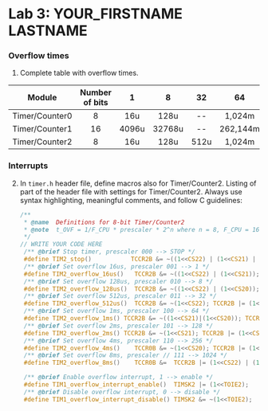 Lab 3: YOUR\_FIRSTNAME LASTNAME
===============================

### Overflow times

1.  Complete table with overflow times.

 

   | **Module** | **Number of bits** | **1** | **8** | **32** | **64** | **128** | **256** | **1024** |
   | :-: | :-: | :-: | :-: | :-: | :-: | :-: | :-: | :-: |
   | Timer/Counter0 | 8  | 16u | 128u | -- |1,024m | -- | 4,096m | 8,192m |
   | Timer/Counter1 | 16 | 4096u | 32768u     | -- | 262,144m| -- | 1,048576|4.194304 |
   | Timer/Counter2 | 8  |  16u  | 128u    | 512u    |1,024m |  2.048m  |4,096m |8,192m |

### Interrupts

2.  In `timer.h` header file, define macros also for Timer/Counter2.
    Listing of part of the header file with settings for Timer/Counter2.
    Always use syntax highlighting, meaningful comments, and follow C
    guidelines:

    ``` .c
    /**
     * @name  Definitions for 8-bit Timer/Counter2
     * @note  t_OVF = 1/F_CPU * prescaler * 2^n where n = 8, F_CPU = 16 MHz
     */
    // WRITE YOUR CODE HERE
     /** @brief Stop timer, prescaler 000 --> STOP */
     #define TIM2_stop()           TCCR2B &= ~((1<<CS22) | (1<<CS21) | (1<<CS20));
     /** @brief Set overflow 16us, prescaler 001 --> 1 */
     #define TIM2_overflow_16us()   TCCR2B &= ~((1<<CS22) | (1<<CS21)); TCCR2B |= (1<<CS20);
     /** @brief Set overflow 128us, prescaler 010 --> 8 */
     #define TIM2_overflow_128us()  TCCR2B &= ~((1<<CS22) | (1<<CS20)); TCCR2B |= (1<<CS21);
     /** @brief Set overflow 512us, prescaler 011 --> 32 */
     #define TIM2_overflow_512us()  TCCR2B &= ~(1<<CS22); TCCR2B |= (1<<CS21) | (1<<CS20);
     /** @brief Set overflow 1ms, prescaler 100 --> 64 */
     #define TIM2_overflow_1ms() TCCR2B &= ~((1<<CS21)|(1<<CS20)); TCCR2B |= (1<<CS22);
     /** @brief Set overflow 2ms, prescaler 101 --> 128 */
     #define TIM2_overflow_2ms() TCCR2B &= ~(1<<CS21); TCCR2B |= (1<<CS22) | (1<<CS20);
     /** @brief Set overflow 4ms, prescaler 110 --> 256 */
     #define TIM2_overflow_4ms()    TCCR0B &= ~(1<<CS20); TCCR2B |= (1<<CS22) | (1<<CS21);
     /** @brief Set overflow 8ms, prescaler // 111 --> 1024 */
     #define TIM2_overflow_8ms()    TCCR0B &=  TCCR2B |= (1<<CS22) | (1<<CS20) | (1<<CS21);

     /** @brief Enable overflow interrupt, 1 --> enable */
     #define TIM1_overflow_interrupt_enable()  TIMSK2 |= (1<<TOIE2);
     /** @brief Disable overflow interrupt, 0 --> disable */
     #define TIM1_overflow_interrupt_disable() TIMSK2 &= ~(1<<TOIE2);





    ```
